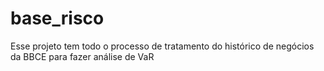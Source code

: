 # base_risco

Esse projeto tem todo o processo de tratamento do histórico de negócios da BBCE para fazer análise de VaR
